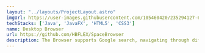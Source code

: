 ```yaml
---
layout: "../layouts/ProjectLayout.astro"
imgUrl: https://user-images.githubusercontent.com/105460420/235294127-6b6361e4-e830-4201-bab4-1a944b6316e2.PNG
techStacks: ['Java', 'JavaFX', 'HTML5', 'CSS3']
name: Desktop Browser
url: https://github.com/HBFLEX/SpaceBrowser
description: The Browser supports Google search, navigating through different pages, zooming the page in/out, manually typing the URL in the search bar, opening new browser windows, reloading the page, going back and forth search history, displaying the 404 page when page cannot be found.
---
```

